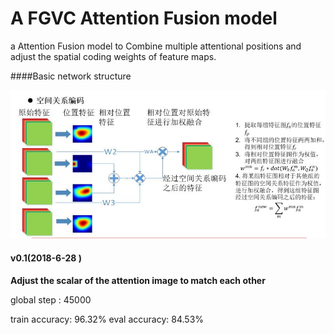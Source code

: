 # A FGVC Attention Fusion model



a Attention Fusion model to Combine multiple attentional positions and adjust the spatial coding weights of feature maps.



####Basic network structure

![](https://github.com/Jowekk/fgvc-Attention-Fusion-model/blob/master/2016724349.jpg)



#### v0.1(2018-6-28 )

**Adjust the scalar of the attention image to match each other**

global step : 45000

train accuracy: 96.32%
eval accuracy: 84.53%
